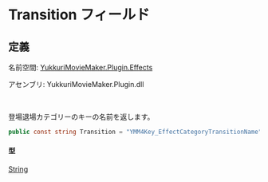 # Transition フィールド

## 定義

名前空間: [YukkuriMovieMaker.Plugin.Effects](../..)

アセンブリ: YukkuriMovieMaker.Plugin.dll

<br/>

登場退場カテゴリーのキーの名前を返します。

```csharp
public const string Transition = "YMM4Key_EffectCategoryTransitionName";
```

#### 型
[String](https://learn.microsoft.com/ja-jp/dotnet/api/system.string)
